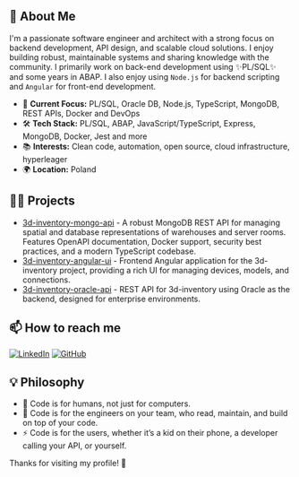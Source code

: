 ## 🚀 About Me

I'm a passionate software engineer and architect with a strong focus on backend development, API design, and scalable cloud solutions. I enjoy building robust, maintainable systems and sharing knowledge with the community.
I primarily work on back-end development using ✨PL/SQL✨ and some years in ABAP. I also enjoy using `Node.js` for backend scripting and `Angular` for front-end development.

- 🏢 **Current Focus:** PL/SQL, Oracle DB, Node.js, TypeScript, MongoDB, REST APIs, Docker and DevOps
- 🛠️ **Tech Stack:** PL/SQL, ABAP, JavaScript/TypeScript, Express, MongoDB, Docker, Jest and more
- 📚 **Interests:** Clean code, automation, open source, cloud infrastructure, hyperleager
- 🌍 **Location:** Poland


## 🧑‍💻 Projects
- [3d-inventory-mongo-api](https://github.com/karol-preiskorn/3d-inventory-mongo-api) - A robust MongoDB REST API for managing spatial and database representations of warehouses and server rooms. Features OpenAPI documentation, Docker support, security best practices, and a modern TypeScript codebase.
- [3d-inventory-angular-ui](https://github.com/karol-preiskorn/3d-inventory-angular-ui) - Frontend Angular application for the 3d-inventory project, providing a rich UI for managing devices, models, and connections.
- [3d-inventory-oracle-api](https://github.com/karol-preiskorn/3d-inventory-oracle-api) - REST API for 3d-inventory using Oracle as the backend, designed for enterprise environments.

## 📫 How to reach me
 
[![LinkedIn](https://img.shields.io/badge/LinkedIn-Connect-blue?logo=linkedin)](https://www.linkedin.com/in/karol-preiskorn/)
[![GitHub](https://img.shields.io/github/followers/karol-preiskorn?label=GitHub&style=social)](https://github.com/karol-preiskorn)


## 💡 Philosophy

- 🤔 Code is for humans, not just for computers.
- 👯 Code is for the engineers on your team, who read, maintain, and build on top of your code.
- ⚡ Code is for the users, whether it’s a kid on their phone, a developer calling your API, or yourself.

Thanks for visiting my profile! 🚀
